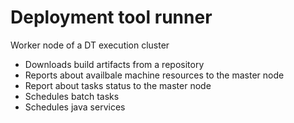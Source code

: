 # Deployment tool runner

Worker node of a DT execution cluster

- Downloads build artifacts from a repository
- Reports about availbale machine resources to the master node
- Report about tasks status to the master node
- Schedules batch tasks
- Schedules java services
